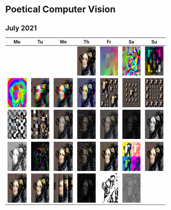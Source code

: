 # Poetical Computer Vision

## July 2021

|Mo|Tu|We|Th|Fr|Sa|Su|
| :---: | :---: | :---: | :---: | :---: | :---: | :---: |
||||<img src="./days01-10/day01/result01.jpg" width="92" height="92" />|<img src="./days01-10/day02/result02.jpg" width="92" height="92" />|<img src="./days01-10/day03/result03.jpg" width="92" height="92" />|<img src="./days01-10/day04/result04.jpg" width="92" height="92" />|
|<img src="./days01-10/day05/result05.jpg" width="92" height="92" />|<img src="./days01-10/day06/result06.jpg" width="92" height="92" />|<img src="./days01-10/day07/result07.jpg" width="92" height="92" />|<img src="./days01-10/day08/result08.jpg" width="92" height="92" />|<img src="./days01-10/day09/result09.jpg" width="92" height="92" />|<img src="./days01-10/day10/result10.jpg" width="92" height="92" />|<img src="./days11-20/day11/result11.jpg" width="92" height="92" />|
|<img src="./days11-20/day12/result12.jpg" width="92" height="92" />|<img src="./days11-20/day13/result13.jpg" width="92" height="92" />|<img src="./days11-20/day14/result14.jpg" width="92" height="92" />|<img src="./days11-20/day15/result15.jpg" width="92" height="92" />|<img src="./days11-20/day16/result16.jpg" width="92" height="92" />|<img src="./days11-20/day17/result17.jpg" width="92" height="92" />|<img src="./days11-20/day18/result18.jpg" width="92" height="92" />|
|<img src="./days11-20/day19/result19.jpg" width="92" height="92" />|<img src="./days11-20/day20/result20.jpg" width="92" height="92" />|<img src="./days21-31/day21/result21.jpg" width="92" height="92" />|<img src="./days21-31/day22/result22.jpg" width="92" height="92" />|<img src="./days21-31/day23/result23.jpg" width="92" height="92" />|<img src="./days21-31/day24/result24.jpg" width="92" height="92" />|<img src="./days21-31/day25/result25.jpg" width="92" height="92" />|
|<img src="./days21-31/day26/result26.jpg" width="92" height="92" />|<img src="./days21-31/day27/result27.jpg" width="92" height="92" />|<img src="./days21-31/day28/result28.jpg" width="92" height="92" />|<img src="./days21-31/day29/result29.jpg" width="92" height="92" />|<img src="./days21-31/day30/result30.jpg" width="92" height="92" />|<img src="./days21-31/day31/result31.jpg" width="92" height="92" />||
